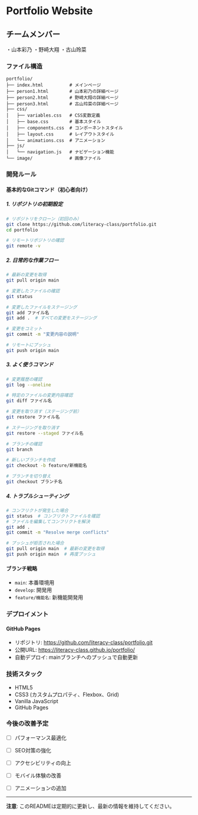 # Portfolio Website

## チームメンバー

・山本彩乃
・野崎大翔
・古山玲菜

### ファイル構造
```
portfolio/
├── index.html          # メインページ
├── person1.html        # 山本彩乃の詳細ページ
├── person2.html        # 野崎大翔の詳細ページ
├── person3.html        # 古山玲菜の詳細ページ
├── css/
│   ├── variables.css   # CSS変数定義
│   ├── base.css        # 基本スタイル
│   ├── components.css  # コンポーネントスタイル
│   ├── layout.css      # レイアウトスタイル
│   └── animations.css  # アニメーション
├── js/
│   └── navigation.js   # ナビゲーション機能
└── image/              # 画像ファイル
```

### 開発ルール

#### 基本的なGitコマンド（初心者向け）

##### 1. リポジトリの初期設定
```bash
# リポジトリをクローン（初回のみ）
git clone https://github.com/literacy-class/portfolio.git
cd portfolio

# リモートリポジトリの確認
git remote -v
```

##### 2. 日常的な作業フロー
```bash
# 最新の変更を取得
git pull origin main

# 変更したファイルの確認
git status

# 変更したファイルをステージング
git add ファイル名
git add .  # すべての変更をステージング

# 変更をコミット
git commit -m "変更内容の説明"

# リモートにプッシュ
git push origin main
```

##### 3. よく使うコマンド
```bash
# 変更履歴の確認
git log --oneline

# 特定のファイルの変更内容確認
git diff ファイル名

# 変更を取り消す（ステージング前）
git restore ファイル名

# ステージングを取り消す
git restore --staged ファイル名

# ブランチの確認
git branch

# 新しいブランチを作成
git checkout -b feature/新機能名

# ブランチを切り替え
git checkout ブランチ名
```

##### 4. トラブルシューティング
```bash
# コンフリクトが発生した場合
git status  # コンフリクトファイルを確認
# ファイルを編集してコンフリクトを解決
git add .
git commit -m "Resolve merge conflicts"

# プッシュが拒否された場合
git pull origin main  # 最新の変更を取得
git push origin main  # 再度プッシュ
```

#### ブランチ戦略
- `main`: 本番環境用
- `develop`: 開発用
- `feature/機能名`: 新機能開発用

### デプロイメント

#### GitHub Pages
- リポジトリ: https://github.com/literacy-class/portfolio.git
- 公開URL: https://literacy-class.github.io/portfolio/
- 自動デプロイ: mainブランチへのプッシュで自動更新

### 技術スタック
- HTML5
- CSS3 (カスタムプロパティ、Flexbox、Grid)
- Vanilla JavaScript
- GitHub Pages

### 今後の改善予定
- [ ] パフォーマンス最適化
- [ ] SEO対策の強化
- [ ] アクセシビリティの向上
- [ ] モバイル体験の改善
- [ ] アニメーションの追加


---

**注意**: このREADMEは定期的に更新し、最新の情報を維持してください。